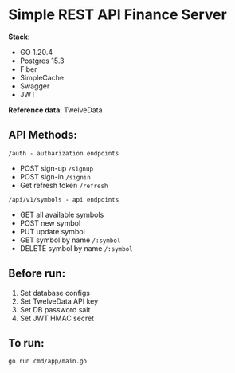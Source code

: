 Simple REST API Finance Server
==========================

**Stack**:

- GO 1.20.4
- Postgres 15.3
- Fiber
- SimpleCache
- Swagger
- JWT

**Reference data**: TwelveData

## API Methods:

```
/auth - autharization endpoints
```

- POST sign-up `/signup`
- POST sign-in `/signin`
- Get refresh token `/refresh`

```
/api/v1/symbols - api endpoints
```

- GET all available symbols
- POST new symbol
- PUT update symbol
- GET symbol by name `/:symbol`
- DELETE symbol by name `/:symbol`

## Before run:

1. Set database configs
2. Set TwelveData API key
3. Set DB password salt
4. Set JWT HMAC secret

## To run:

```shell
go run cmd/app/main.go
```
